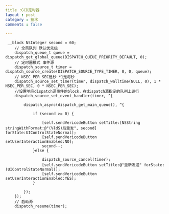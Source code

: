 ```yaml
---
title :GCD定时器
layout : post
category : 技术
comments : false

---
```




	 __block NSInteger second = 60;
	    // 全局队列 默认优先级
	    dispatch_queue_t queue = dispatch_get_global_queue(DISPATCH_QUEUE_PRIORITY_DEFAULT, 0);
	    // 定时器模式 事件源
	    dispatch_source_t timer = dispatch_source_create(DISPATCH_SOURCE_TYPE_TIMER, 0, 0, queue);
	    // NSEC_PER_SEC是秒 *1是每秒
	    dispatch_source_set_timer(timer, dispatch_walltime(NULL, 0), 1 * NSEC_PER_SEC, 0 * NSEC_PER_SEC);
	    //设置响应dispatch源事件的block，在dispatch源指定的队列上运行
	    dispatch_source_set_event_handler(timer, ^{
	        
	        dispatch_async(dispatch_get_main_queue(), ^{
	            
	            if (second >= 0) {
	                
	                [self.sendVericodeButton setTitle:[NSString stringWithFormat:@"(%ldS)后重发", second] forState:UIControlStateNormal];
	                [self.sendVericodeButton setUserInteractionEnabled:NO];
	                second--;
	            }else {
	                
	                dispatch_source_cancel(timer);
	                [self.sendVericodeButton setTitle:@"重新发送" forState:(UIControlStateNormal)];
	                [self.sendVericodeButton setUserInteractionEnabled:YES];
	            }
	            
	        });
	    });
	    // 启动源
	    dispatch_resume(timer);
	
